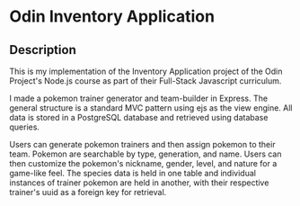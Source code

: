 # Odin Inventory Application

## Description
This is my implementation of the Inventory Application project of the Odin Project's Node.js course as part of their Full-Stack Javascript curriculum.

I made a pokemon trainer generator and team-builder in Express. The general structure is a standard MVC pattern using ejs as the view engine. All data is stored in a PostgreSQL database and retrieved using database queries.

Users can generate pokemon trainers and then assign pokemon to their team. Pokemon are searchable by type, generation, and name. Users can then customize the pokemon's nickname, gender, level, and nature for a game-like feel. The species data is held in one table and individual instances of trainer pokemon are held in another, with their respective trainer's uuid as a foreign key for retrieval.